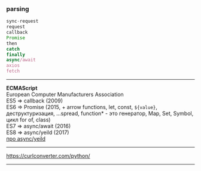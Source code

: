 ### parsing  

```js
sync-request
request
callback  
Promise
then
catch
finally
async/await
axios
fetch
```

---  

**ECMAScript**  
European Computer Manufacturers Association  
ES5 => callback (2009)  
ES6 => Promise (2015, + arrow functions, let, const, `${value}`, деструктуризация, ...spread, function* - это генератор, Map, Set, Symbol, цикл for of, class)  
ES7 => async/await (2016)  
ES8 => async/yeild (2017)  
[про async/yeild](https://habr.com/ru/articles/434140/)  

---  

https://curlconverter.com/python/  

---  
